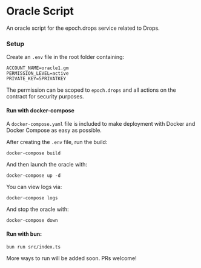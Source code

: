 # Oracle Script

An oracle script for the epoch.drops service related to Drops.

### Setup

Create an `.env` file in the root folder containing:

```
ACCOUNT_NAME=oracle1.gm
PERMISSION_LEVEL=active
PRIVATE_KEY=5PRIVATKEY
```

The permission can be scoped to `epoch.drops` and all actions on the contract for security purposes.

#### Run with docker-compose

A `docker-compose.yaml` file is included to make deployment with Docker and Docker Compose as easy as possible.

After creating the `.env` file, run the build:

```
docker-compose build
```

And then launch the oracle with:

```
docker-compose up -d
```

You can view logs via:

```
docker-compose logs
```

And stop the oracle with:

```
docker-compose down
```

#### Run with bun:

```
bun run src/index.ts
```

More ways to run will be added soon. PRs welcome!
